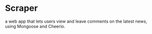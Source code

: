 # Scraper
a web app that lets users view and leave comments on the latest news, using Mongoose and Cheerio.
